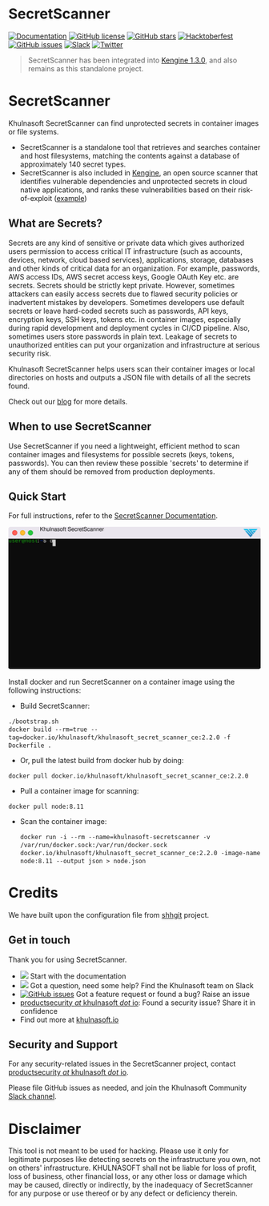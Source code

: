 # SecretScanner

[![Documentation](https://img.shields.io/badge/documentation-read-green)](https://community.khulnasoft.io/docs/secretscanner/)
[![GitHub license](https://img.shields.io/github/license/khulnasoft/SecretScanner)](https://github.com/khulnasoft-lab/SecretScanner/blob/master/LICENSE)
[![GitHub stars](https://img.shields.io/github/stars/khulnasoft/SecretScanner)](https://github.com/khulnasoft-lab/SecretScanner/stargazers)
[![Hacktoberfest](https://img.shields.io/github/hacktoberfest/2022/khulnasoft/SecretScanner)](https://github.com/khulnasoft-lab/SecretScanner/issues)
[![GitHub issues](https://img.shields.io/github/issues/khulnasoft/SecretScanner)](https://github.com/khulnasoft-lab/SecretScanner/issues)
[![Slack](https://img.shields.io/badge/slack-@khulnasoft-blue.svg?logo=slack)](https://join.slack.com/t/khulnasoft-community/shared_invite/zt-podmzle9-5X~qYx8wMaLt9bGWwkSdgQ)
[![Twitter](https://img.shields.io/twitter/url?style=social&url=https%3A%2F%2Fgithub.com%2Fkhulnasoft%2FSecretScanner)](https://twitter.com/intent/tweet?text=Check%20this%20out%3A&url=https%3A%2F%2Fgithub.com%2Fkhulnasoft%2FSecretScanner)


> SecretScanner has been integrated into [Kengine 1.3.0](https://github.com/github.com/khulnasoft/Kengine), and also remains as this standalone project.

# SecretScanner

Khulnasoft SecretScanner can find unprotected secrets in container images or file systems.

* SecretScanner is a standalone tool that retrieves and searches container and host filesystems, matching the contents against a database of approximately 140 secret types.
* SecretScanner is also included in [Kengine](https://github.com/github.com/khulnasoft/Kengine), an open source scanner that identifies vulnerable dependencies and unprotected secrets in cloud native applications, and ranks these vulnerabilities based on their risk-of-exploit ([example](https://github.com/github.com/khulnasoft/Kengine/wiki/Scanning-Production-Deployments))

## What are Secrets?

Secrets are any kind of sensitive or private data which gives authorized users permission to access critical IT infrastructure (such as accounts, devices, network, cloud based services), applications, storage, databases and other kinds of critical data for an organization. For example, passwords, AWS access IDs, AWS secret access keys, Google OAuth Key etc. are secrets. Secrets should be strictly kept private. However, sometimes attackers can easily access secrets due to flawed security policies or inadvertent mistakes by developers. Sometimes developers use default secrets or leave hard-coded secrets such as passwords, API keys, encryption keys, SSH keys, tokens etc. in container images, especially during rapid development and deployment cycles in CI/CD pipeline. Also, sometimes users store passwords in plain text. Leakage of secrets to unauthorized entities can put your organization and infrastructure at serious security risk.

Khulnasoft SecretScanner helps users scan their container images or local directories on hosts and outputs a JSON file with details of all the secrets found.

Check out our [blog](https://medium.com/khulnasoft-cloud-native-security/detecting-secrets-to-reduce-attack-surface-3405ee6329b5) for more details.

## When to use SecretScanner

Use SecretScanner if you need a lightweight, efficient method to scan container images and filesystems for possible secrets (keys, tokens, passwords). You can then review these possible 'secrets' to determine if any of them should be removed from production deployments.

## Quick Start

For full instructions, refer to the [SecretScanner Documentation](https://community.khulnasoft.io/docs/secretscanner/).

![SecretScanner QuickStart](docs/docs/secretscanner/img/secretscanner.svg)

Install docker and run SecretScanner on a container image using the following instructions:

* Build SecretScanner:
```shell
./bootstrap.sh
docker build --rm=true --tag=docker.io/khulnasoft/khulnasoft_secret_scanner_ce:2.2.0 -f Dockerfile .
```

* Or, pull the latest build from docker hub by doing:
```shell
docker pull docker.io/khulnasoft/khulnasoft_secret_scanner_ce:2.2.0
```

* Pull a container image for scanning:
```shell
docker pull node:8.11
```

* Scan the container image:
    ```shell
    docker run -i --rm --name=khulnasoft-secretscanner -v /var/run/docker.sock:/var/run/docker.sock docker.io/khulnasoft/khulnasoft_secret_scanner_ce:2.2.0 -image-name node:8.11 --output json > node.json
    ```

# Credits

We have built upon the configuration file from [shhgit](https://github.com/eth0izzle/shhgit) project.

## Get in touch

Thank you for using SecretScanner.

 * [<img src="https://img.shields.io/badge/documentation-read-green">](https://community.khulnasoft.io/docs/secretscanner/) Start with the documentation
 * [<img src="https://img.shields.io/badge/slack-@khulnasoft-blue.svg?logo=slack">](https://join.slack.com/t/khulnasoft-community/shared_invite/zt-podmzle9-5X~qYx8wMaLt9bGWwkSdgQ) Got a question, need some help?  Find the Khulnasoft team on Slack
 * [![GitHub issues](https://img.shields.io/github/issues/khulnasoft/SecretScanner)](https://github.com/khulnasoft-lab/SecretScanner/issues) Got a feature request or found a bug? Raise an issue
 * [productsecurity *at* khulnasoft *dot* io](SECURITY.md): Found a security issue? Share it in confidence
 * Find out more at [khulnasoft.io](https://khulnasoft.io/)

## Security and Support

For any security-related issues in the SecretScanner project, contact [productsecurity *at* khulnasoft *dot* io](SECURITY.md).

Please file GitHub issues as needed, and join the Khulnasoft Community [Slack channel](https://join.slack.com/t/khulnasoft-community/shared_invite/zt-podmzle9-5X~qYx8wMaLt9bGWwkSdgQ).


# Disclaimer

This tool is not meant to be used for hacking. Please use it only for legitimate purposes like detecting secrets on the infrastructure you own, not on others' infrastructure. KHULNASOFT shall not be liable for loss of profit, loss of business, other financial loss, or any other loss or damage which may be caused, directly or indirectly, by the inadequacy of SecretScanner for any purpose or use thereof or by any defect or deficiency therein.
